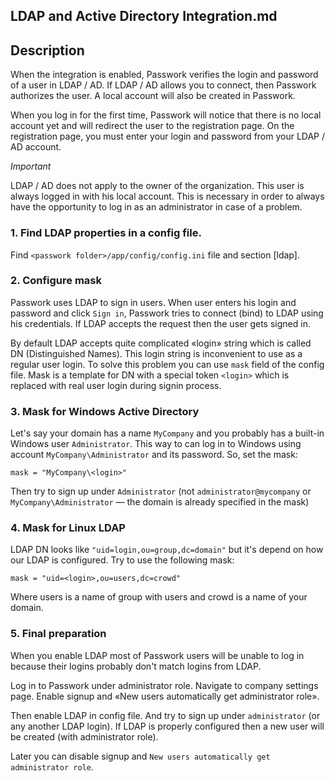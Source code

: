 ## LDAP and Active Directory Integration.md

## Description
When the integration is enabled, Passwork verifies the login and password of a user in LDAP / AD. If LDAP / AD allows you to connect, then Passwork authorizes the user.
A local account will also be created in Passwork.

When you log in for the first time, Passwork will notice that there is no local account yet and will redirect the user to the registration page.
On the registration page, you must enter your login and password from your LDAP / AD account.

*Important*

LDAP / AD does not apply to the owner of the organization. This user is always logged in with his local account.
This is necessary in order to always have the opportunity to log in as an administrator in case of a problem.

### 1. Find LDAP properties in a config file.
Find `<passwork folder>/app/config/config.ini` file and section [ldap].

### 2. Configure mask
Passwork uses LDAP to sign in users. When user enters his login and password and click `Sign in`, Passwork tries to connect (bind) to LDAP using his credentials. If LDAP accepts the request then the user gets signed in.

By default LDAP accepts quite complicated «login» string which is called DN (Distinguished Names). This login string is inconvenient to use as a regular user login. To solve this problem you can use `mask` field of the config file. Mask is a template for DN with a special token `<login>` which is replaced with real user login during signin process.

### 3. Mask for Windows Active Directory
Let's say your domain has a name `MyCompany` and you probably has a built-in Windows user `Administrator`. This way to can log in to Windows using account `MyCompany\Administrator` and its password.
So, set the mask:

```
mask = "MyCompany\<login>"
```

Then try to sign up under `Administrator` (not `administrator@mycompany` or `MyCompany\Administrator` — the domain is already specified in the mask)

### 4. Mask for Linux LDAP
LDAP DN looks like `"uid=login,ou=group,dc=domain"` but it's depend on how our LDAP is configured. 
Try to use the following mask:

```
mask = "uid=<login>,ou=users,dc=crowd"
```

Where users is a name of group with users and crowd is a name of your domain.

### 5. Final preparation 
When you enable LDAP most of Passwork users will be unable to log in because their logins probably don't match logins from LDAP.

Log in to Passwork under administrator role. Navigate to company settings page. Enable signup and «New users automatically get administrator role».

Then enable LDAP in config file.
And try to sign up under `administrator` (or any another LDAP login). 
If LDAP is properly configured then a new user will be created (with administrator role).

Later you can disable signup and `New users automatically get administrator role`.

